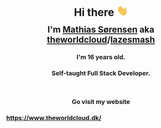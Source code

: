 <h1 align="center">
    <b>Hi there</b>
    <img src="https://raw.githubusercontent.com/ABSphreak/ABSphreak/master/gifs/Hi.gif" width="30px">
    <br> 
    <p style="font-size: 17pt; margin-top: 15px;">I'm <u>Mathias Sørensen</u> aka <u>theworldcloud</u>/<u>lazesmash</u></p>
</h1>

<h3 align="center">I'm 16 years old.</h3>
<h3 align="center">Self-taught Full Stack Developer.</h3>
<br>
<h3 align="center">Go visit my website</h3>
<h3 align="centee"> <a href="https://www.theworldcloud.dk/"> https://www.theworldcloud.dk/ </a> </h3>
